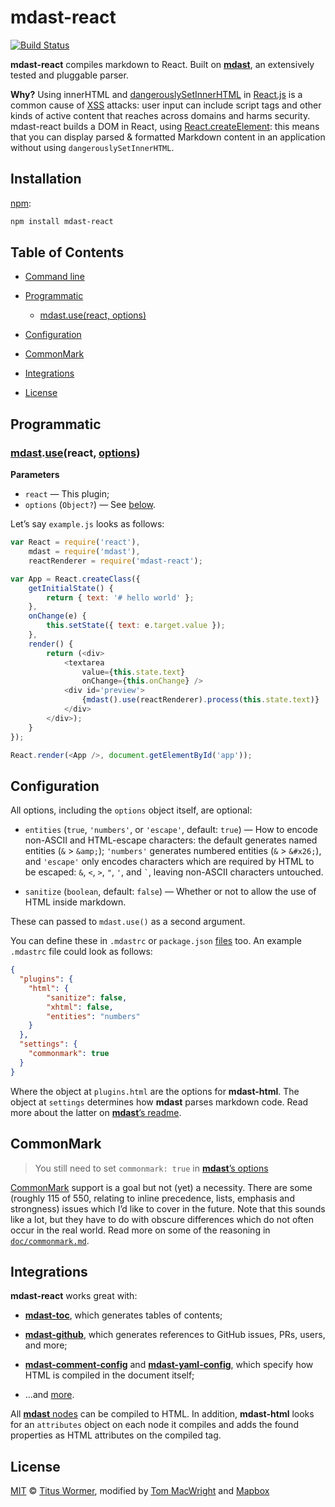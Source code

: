 # mdast-react

[![Build Status](https://img.shields.io/travis/mapbox/mdast-react.svg?style=flat)](https://travis-ci.org/mapbox/mdast-react)

**mdast-react** compiles markdown to React.  Built on [**mdast**](https://github.com/wooorm/mdast),
an extensively tested and pluggable parser.

**Why?** Using innerHTML and [dangerouslySetInnerHTML](https://facebook.github.io/react/tips/dangerously-set-inner-html.html) in
[React.js](http://facebook.github.io/react/) is a common cause of [XSS](https://en.wikipedia.org/wiki/Cross-site_scripting)
attacks: user input can include script tags and other kinds of active
content that reaches across domains and harms security. mdast-react
builds a DOM in React, using [React.createElement](https://facebook.github.io/react/docs/top-level-api.html):
this means that you can display parsed & formatted Markdown content
in an application without using `dangerouslySetInnerHTML`.

## Installation

[npm](https://docs.npmjs.com/cli/install):

```bash
npm install mdast-react
```

## Table of Contents

*   [Command line](#command-line)

*   [Programmatic](#programmatic)

    *   [mdast.use(react, options)](#mdastusereact-options)

*   [Configuration](#configuration)

*   [CommonMark](#commonmark)

*   [Integrations](#integrations)

*   [License](#license)

## Programmatic

### [mdast](https://github.com/wooorm/mdast#api).[use](https://github.com/wooorm/mdast#mdastuseplugin-options)(react, [options](#configuration))

**Parameters**

*   `react` — This plugin;
*   `options` (`Object?`) — See [below](#configuration).

Let’s say `example.js` looks as follows:

```js
var React = require('react'),
    mdast = require('mdast'),
    reactRenderer = require('mdast-react');

var App = React.createClass({
    getInitialState() {
        return { text: '# hello world' };
    },
    onChange(e) {
        this.setState({ text: e.target.value });
    },
    render() {
        return (<div>
            <textarea
                value={this.state.text}
                onChange={this.onChange} />
            <div id='preview'>
                {mdast().use(reactRenderer).process(this.state.text)}
            </div>
        </div>);
    }
});

React.render(<App />, document.getElementById('app'));
```

## Configuration

All options, including the `options` object itself, are optional:

*   `entities` (`true`, `'numbers'`, or `'escape'`, default: `true`)
    — How to encode non-ASCII and HTML-escape characters: the default
    generates named entities (`&` > `&amp;`); `'numbers'` generates
    numbered entities (`&` > `&#x26;`), and `'escape'` only encodes
    characters which are required by HTML to be escaped: `&`, `<`, `>`,
    `"`, `'`, and `` ` ``, leaving non-ASCII characters untouched.

*   `sanitize` (`boolean`, default: `false`)
    — Whether or not to allow the use of HTML inside markdown.

These can passed to `mdast.use()` as a second argument.

You can define these in `.mdastrc` or `package.json` [files](https://github.com/wooorm/mdast/blob/master/doc/mdastrc.5.md)
too. An example `.mdastrc` file could look as follows:

```json
{
  "plugins": {
    "html": {
        "sanitize": false,
        "xhtml": false,
        "entities": "numbers"
    }
  },
  "settings": {
    "commonmark": true
  }
}
```

Where the object at `plugins.html` are the options for **mdast-html**.
The object at `settings` determines how **mdast** parses markdown code.
Read more about the latter on [**mdast**’s readme](https://github.com/wooorm/mdast#mdastprocessvalue-options-done).

## CommonMark

> You still need to set `commonmark: true` in
> [**mdast**’s options](https://github.com/wooorm/mdast#mdastprocessvalue-options-done)

[CommonMark](http://commonmark.org) support is a goal but not (yet) a
necessity. There are some (roughly 115 of 550, relating to inline
precedence, lists, emphasis and strongness) issues which I’d like
to cover in the future. Note that this sounds like a lot, but they
have to do with obscure differences which do not often occur in the
real world. Read more on some of the reasoning in
[`doc/commonmark.md`](doc/commonmark.md).

## Integrations

**mdast-react** works great with:

*   [**mdast-toc**](https://github.com/wooorm/mdast-toc), which generates
    tables of contents;

*   [**mdast-github**](https://github.com/wooorm/mdast-github), which generates
    references to GitHub issues, PRs, users, and more;

*   [**mdast-comment-config**](https://github.com/wooorm/mdast-comment-config)
    and [**mdast-yaml-config**](https://github.com/wooorm/mdast-yaml-config),
    which specify how HTML is compiled in the document itself;

*   ...and [more](https://github.com/wooorm/mdast/blob/master/doc/plugins.md#list-of-plugins).

All [**mdast** nodes](https://github.com/wooorm/mdast/blob/master/doc/nodes.md)
can be compiled to HTML.  In addition, **mdast-html** looks for an
`attributes` object on each node it compiles and adds the found properties
as HTML attributes on the compiled tag.

## License

[MIT](LICENSE) © [Titus Wormer](http://wooorm.com), modified by [Tom MacWright](http://www.macwright.org/) and [Mapbox](https://www.mapbox.com/)
